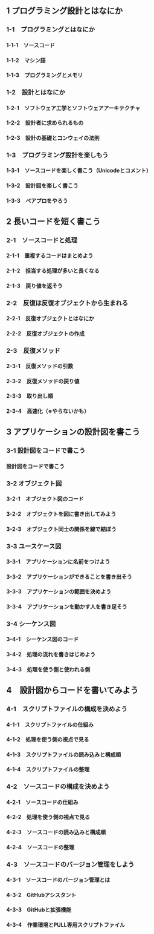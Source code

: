 ## 1 プログラミング設計とはなにか

### 1-1　プログラミングとはなにか
#### 1-1-1　ソースコード
#### 1-1-2　マシン語
#### 1-1-3　プログラミングとメモリ

### 1-2　設計とはなにか
#### 1-2-1　ソフトウェア工学とソフトウェアアーキテクチャ
#### 1-2-2　設計者に求められるもの
#### 1-2-3　設計の基礎とコンウェイの法則

### 1-3　プログラミング設計を楽しもう
#### 1-3-1　ソースコードを楽しく書こう（Unicodeとコメント）
#### 1-3-2　設計図を楽しく書こう
#### 1-3-3　ペアプロをやろう


## 2 長いコードを短く書こう
### 2-1　ソースコードと処理
#### 2-1-1　重複するコードはまとめよう
#### 2-1-2　担当する処理が多いと長くなる
#### 2-1-3　戻り値を返そう

### 2-2　反復は反復オブジェクトから生まれる
#### 2-2-1　反復オブジェクトとはなにか
#### 2-2-2　反復オブジェクトの作成

### 2-3　反復メソッド
#### 2-3-1　反復メソッドの引数
#### 2-3-2　反復メソッドの戻り値
#### 2-3-3　取り出し順
#### 2-3-4　高速化（※やらないかも）


## 3 アプリケーションの設計図を書こう

### 3-1 設計図をコードで書こう
#### 設計図をコードで書こう

### 3-2 オブジェクト図
#### 3-2-1　オブジェクト図のコード
#### 3-2-2　オブジェクトを図に書き出してみよう
#### 3-2-3　オブジェクト同士の関係を線で結ぼう

### 3-3 ユースケース図
#### 3-3-1　アプリケーションに名前をつけよう
#### 3-3-2　アプリケーションができることを書き出そう
#### 3-3-3　アプリケーションの範囲を決めよう
#### 3-3-4　アプリケーションを動かす人を書き足そう

### 3-4 シーケンス図
#### 3-4-1　シーケンス図のコード
#### 3-4-2　処理の流れを書きはじめよう
#### 3-4-3　処理を使う側と使われる側



## 4　設計図からコードを書いてみよう

### 4-1　スクリプトファイルの構成を決めよう
#### 4-1-1　スクリプトファイルの仕組み
#### 4-1-2　処理を使う側の視点で見る
#### 4-1-3　スクリプトファイルの読み込みと構成順
#### 4-1-4　スクリプトファイルの整理

### 4-2　ソースコードの構成を決めよう
#### 4-2-1　ソースコードの仕組み
#### 4-2-2　処理を使う側の視点で見る
#### 4-2-3　ソースコードの読み込みと構成順
#### 4-2-4　ソースコードの整理

### 4-3　ソースコードのバージョン管理をしよう
#### 4-3-1　ソースコードのバージョン管理とは
#### 4-3-2　GitHubアシスタント
#### 4-3-3　GitHubと拡張機能
#### 4-3-4　作業環境とPULL専用スクリプトファイル
